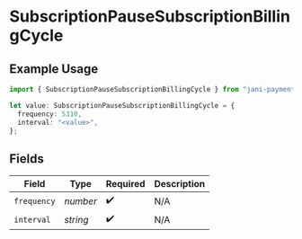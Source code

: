# SubscriptionPauseSubscriptionBillingCycle

## Example Usage

```typescript
import { SubscriptionPauseSubscriptionBillingCycle } from "jani-payments/models/operations";

let value: SubscriptionPauseSubscriptionBillingCycle = {
  frequency: 5310,
  interval: "<value>",
};
```

## Fields

| Field              | Type               | Required           | Description        |
| ------------------ | ------------------ | ------------------ | ------------------ |
| `frequency`        | *number*           | :heavy_check_mark: | N/A                |
| `interval`         | *string*           | :heavy_check_mark: | N/A                |